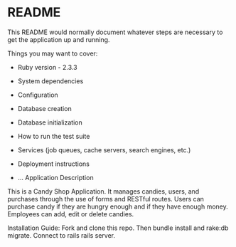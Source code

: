 # README

This README would normally document whatever steps are necessary to get the
application up and running.

Things you may want to cover:

* Ruby version - 2.3.3

* System dependencies

* Configuration

* Database creation

* Database initialization

* How to run the test suite

* Services (job queues, cache servers, search engines, etc.)

* Deployment instructions

* ...
Application Description

This is a Candy Shop Application. It manages candies, users, and purchases through the use of forms and RESTful routes. Users can purchase candy if they are hungry enough and if they have enough money. Employees can add, edit or delete candies. 

Installation Guide:
Fork and clone this repo. Then bundle install and rake:db migrate. Connect to rails rails server.